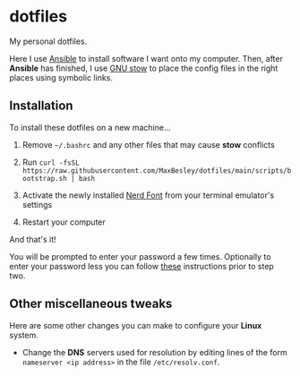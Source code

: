 # dotfiles

My personal dotfiles.

Here I use [Ansible](https://ansible.com) to install software I want onto my computer.
Then, after **Ansible** has finished, I use [GNU stow](https://www.youtube.com/watch?v=y6XCebnB9gs)
to place the config files in the right places using symbolic links.


## Installation

To install these dotfiles on a new machine...

1) Remove `~/.bashrc` and any other files that may cause **stow** conflicts

2) Run `curl -fsSL https://raw.githubusercontent.com/MaxBesley/dotfiles/main/scripts/bootstrap.sh | bash`

3) Activate the newly installed [Nerd Font](https://nerdfonts.com) from your terminal emulator's settings

4) Restart your computer

And that's it!

You will be prompted to enter your password a few times. Optionally to enter your password less you can follow
[these](https://askubuntu.com/questions/852527/how-do-i-stop-ubuntu-from-asking-for-my-password-every-time-i-install-something)
instructions prior to step two.


## Other miscellaneous tweaks

Here are some other changes you can make to configure your **Linux** system.

- Change the **DNS** servers used for resolution by editing lines of
  the form `nameserver <ip address>` in the file `/etc/resolv.conf`.

